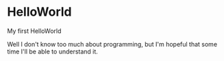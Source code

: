 # HelloWorld
My first HelloWorld

Well I don't know too much about programming, but I'm hopeful that some time I'll be able to understand it. 
